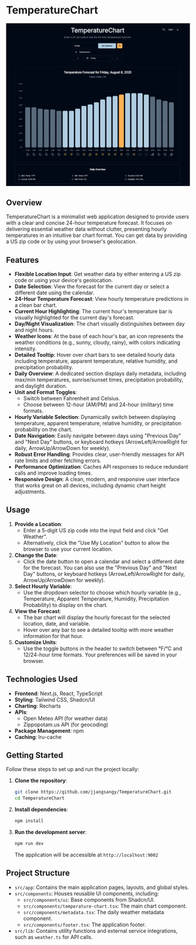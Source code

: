 # TemperatureChart

![page](./assets/page.webp)

## Overview

TemperatureChart is a minimalist web application designed to provide users with a clear and concise 24-hour temperature forecast. It focuses on delivering essential weather data without clutter, presenting hourly temperatures in an intuitive bar chart format. You can get data by providing a US zip code or by using your browser's geolocation.

## Features

- **Flexible Location Input**: Get weather data by either entering a US zip code or using your device's geolocation.
- **Date Selection**: View the forecast for the current day or select a different date using the calendar.
- **24-Hour Temperature Forecast**: View hourly temperature predictions in a clean bar chart.
- **Current Hour Highlighting**: The current hour's temperature bar is visually highlighted for the current day's forecast.
- **Day/Night Visualization**: The chart visually distinguishes between day and night hours.
- **Weather Icons**: At the base of each hour's bar, an icon represents the weather conditions (e.g., sunny, cloudy, rainy), with colors indicating intensity.
- **Detailed Tooltip**: Hover over chart bars to see detailed hourly data including temperature, apparent temperature, relative humidity, and precipitation probability.
- **Daily Overview**: A dedicated section displays daily metadata, including max/min temperatures, sunrise/sunset times, precipitation probability, and daylight duration.
- **Unit and Format Toggles**:
  - Switch between Fahrenheit and Celsius.
  - Choose between 12-hour (AM/PM) and 24-hour (military) time formats.
- **Hourly Variable Selection**: Dynamically switch between displaying temperature, apparent temperature, relative humidity, or precipitation probability on the chart.
- **Date Navigation**: Easily navigate between days using "Previous Day" and "Next Day" buttons, or keyboard hotkeys (ArrowLeft/ArrowRight for daily, ArrowUp/ArrowDown for weekly).
- **Robust Error Handling**: Provides clear, user-friendly messages for API rate limits and other fetching errors.
- **Performance Optimization**: Caches API responses to reduce redundant calls and improve loading times.
- **Responsive Design**: A clean, modern, and responsive user interface that works great on all devices, including dynamic chart height adjustments.

## Usage

1.  **Provide a Location**:
    - Enter a 5-digit US zip code into the input field and click "Get Weather".
    - Alternatively, click the "Use My Location" button to allow the browser to use your current location.
2.  **Change the Date**:
    - Click the date button to open a calendar and select a different date for the forecast. You can also use the "Previous Day" and "Next Day" buttons, or keyboard hotkeys (ArrowLeft/ArrowRight for daily, ArrowUp/ArrowDown for weekly).
3.  **Select Hourly Variable**:
    - Use the dropdown selector to choose which hourly variable (e.g., Temperature, Apparent Temperature, Humidity, Precipitation Probability) to display on the chart.
4.  **View the Forecast**:
    - The bar chart will display the hourly forecast for the selected location, date, and variable.
    - Hover over any bar to see a detailed tooltip with more weather information for that hour.
5.  **Customize Units**:
    - Use the toggle buttons in the header to switch between °F/°C and 12/24-hour time formats. Your preferences will be saved in your browser.

## Technologies Used

- **Frontend**: Next.js, React, TypeScript
- **Styling**: Tailwind CSS, Shadcn/UI
- **Charting**: Recharts
- **APIs**:
  - Open Meteo API (for weather data)
  - Zippopotam.us API (for geocoding)
- **Package Management**: npm
- **Caching**: lru-cache

## Getting Started

Follow these steps to set up and run the project locally:

1.  **Clone the repository**:
    ```bash
    git clone https://github.com/jjangsangy/TemperatureChart.git
    cd TemperatureChart
    ```
2.  **Install dependencies**:
    ```bash
    npm install
    ```
3.  **Run the development server**:
    ```bash
    npm run dev
    ```
    The application will be accessible at `http://localhost:9002`

## Project Structure

- `src/app`: Contains the main application pages, layouts, and global styles.
- `src/components`: Houses reusable UI components, including:
  - `src/components/ui`: Base components from Shadcn/UI.
  - `src/components/temperature-chart.tsx`: The main chart component.
  - `src/components/metadata.tsx`: The daily weather metadata component.
  - `src/components/footer.tsx`: The application footer.
- `src/lib`: Contains utility functions and external service integrations, such as `weather.ts` for API calls.
